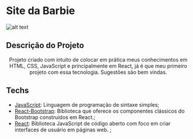 # Site da Barbie

![alt text](https://imgur.com/8f7bfa4b-157f-491e-9395-220e2a9676e1")

## Descrição do Projeto

<p align="center"> Projeto criado com intuito de colocar em prática meus conhecimentos em HTML, CSS, JavaScript e principalmente em React, já é que meu primeiro projeto com essa tecnologia. Sugestões são bem vindas. </p>


## Techs

* [JavaScript](https://www.javascript.com/): Linguagem de programação de sintaxe simples;
* [React-Bootstrap](https://react-bootstrap.github.io/): Biblioteca que  oferece os componentes clássicos do Bootstrap construídos em React.;
* [React](https://pt-br.reactjs.org/): Biblioteca JavaScript de código aberto com foco em criar interfaces de usuário em páginas web. ;

